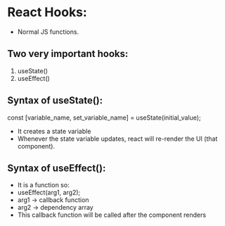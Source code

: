 # React Hooks:
- Normal JS functions.

## Two very important hooks:
1. useState()
2. useEffect()

## Syntax of useState():
const [variable_name, set_variable_name] = useState(initial_value);
- It creates a state variable
- Whenever the state variable updates, react will re-render the UI (that component).

## Syntax of useEffect():
- It is a function so:
- useEffect(arg1, arg2);
- arg1 -> callback function
- arg2 -> dependency array
- This callback function will be called after the component renders